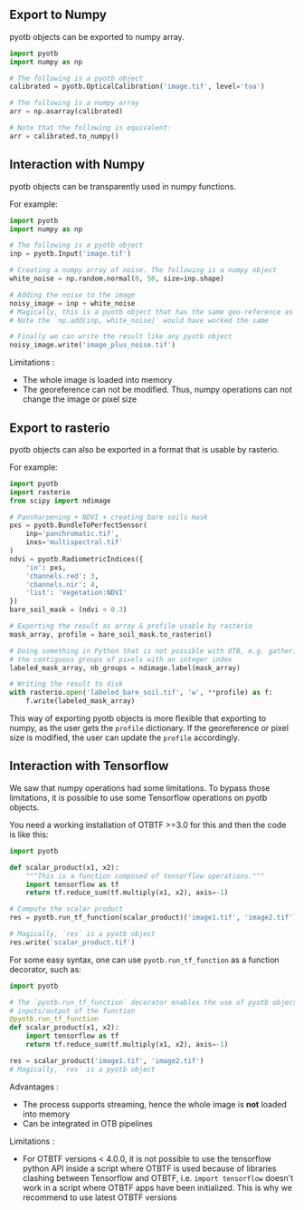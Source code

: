 ## Export to Numpy

pyotb objects can be exported to numpy array.

```python
import pyotb
import numpy as np

# The following is a pyotb object
calibrated = pyotb.OpticalCalibration('image.tif', level='toa')

# The following is a numpy array
arr = np.asarray(calibrated)

# Note that the following is equivalent:
arr = calibrated.to_numpy()
```

## Interaction with Numpy

pyotb objects can be transparently used in numpy functions.

For example:

```python
import pyotb
import numpy as np

# The following is a pyotb object
inp = pyotb.Input('image.tif')

# Creating a numpy array of noise. The following is a numpy object
white_noise = np.random.normal(0, 50, size=inp.shape)

# Adding the noise to the image
noisy_image = inp + white_noise
# Magically, this is a pyotb object that has the same geo-reference as `inp`. 
# Note the `np.add(inp, white_noise)` would have worked the same

# Finally we can write the result like any pyotb object
noisy_image.write('image_plus_noise.tif')
```

Limitations :

- The whole image is loaded into memory
- The georeference can not be modified. Thus, numpy operations can not change 
the image or pixel size

## Export to rasterio

pyotb objects can also be exported in a format that is usable by rasterio.

For example:

```python
import pyotb
import rasterio
from scipy import ndimage

# Pansharpening + NDVI + creating bare soils mask
pxs = pyotb.BundleToPerfectSensor(
    inp='panchromatic.tif', 
    inxs='multispectral.tif'
)
ndvi = pyotb.RadiometricIndices({
    'in': pxs, 
    'channels.red': 3, 
    'channels.nir': 4, 
    'list': 'Vegetation:NDVI'
})
bare_soil_mask = (ndvi < 0.3)

# Exporting the result as array & profile usable by rasterio
mask_array, profile = bare_soil_mask.to_rasterio()

# Doing something in Python that is not possible with OTB, e.g. gathering 
# the contiguous groups of pixels with an integer index
labeled_mask_array, nb_groups = ndimage.label(mask_array)

# Writing the result to disk
with rasterio.open('labeled_bare_soil.tif', 'w', **profile) as f:
    f.write(labeled_mask_array)
```

This way of exporting pyotb objects is more flexible that exporting to numpy, 
as the user gets the `profile` dictionary. 
If the georeference or pixel size is modified, the user can update the 
`profile` accordingly.

## Interaction with Tensorflow

We saw that numpy operations had some limitations. To bypass those 
limitations, it is possible to use some Tensorflow operations on pyotb objects.

You need a working installation of OTBTF >=3.0 for this and then the code is 
like this:

```python
import pyotb

def scalar_product(x1, x2):
    """This is a function composed of tensorflow operations."""
    import tensorflow as tf
    return tf.reduce_sum(tf.multiply(x1, x2), axis=-1)

# Compute the scalar product
res = pyotb.run_tf_function(scalar_product)('image1.tif', 'image2.tif')  

# Magically, `res` is a pyotb object
res.write('scalar_product.tif')
```

For some easy syntax, one can use `pyotb.run_tf_function` as a function 
decorator, such as:

```python
import pyotb

# The `pyotb.run_tf_function` decorator enables the use of pyotb objects as 
# inputs/output of the function
@pyotb.run_tf_function
def scalar_product(x1, x2):
    import tensorflow as tf
    return tf.reduce_sum(tf.multiply(x1, x2), axis=-1)

res = scalar_product('image1.tif', 'image2.tif')
# Magically, `res` is a pyotb object
```

Advantages :

- The process supports streaming, hence the whole image is **not** loaded into 
memory
- Can be integrated in OTB pipelines

Limitations :

- For OTBTF versions < 4.0.0, it is not possible to use the tensorflow python 
API inside a script where OTBTF is used because of libraries clashing between 
Tensorflow and OTBTF, i.e. `import tensorflow` doesn't work in a script where 
OTBTF apps have been initialized. This is why we recommend to use latest OTBTF 
versions
